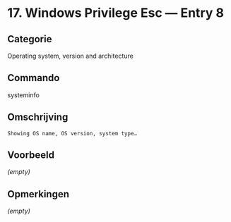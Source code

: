 # 17. Windows Privilege Esc — Entry 8

## Categorie

Operating system, version and architecture

## Commando

systeminfo

## Omschrijving

```
Showing OS name, OS version, system type…
```

## Voorbeeld

_(empty)_

## Opmerkingen

_(empty)_

